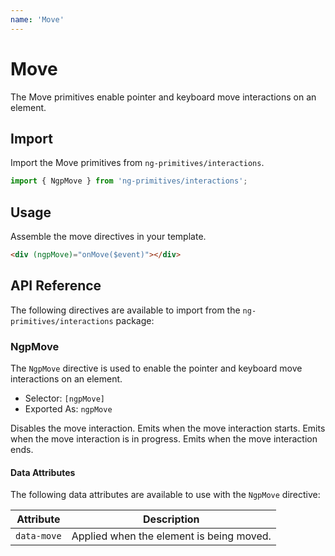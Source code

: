 ```yaml
---
name: 'Move'
---
```


# Move

The Move primitives enable pointer and keyboard move interactions on an element.

<docs-example name="move"></docs-example>

## Import

Import the Move primitives from `ng-primitives/interactions`.

```ts
import { NgpMove } from 'ng-primitives/interactions';
```

## Usage

Assemble the move directives in your template.

```html
<div (ngpMove)="onMove($event)"></div>
```

## API Reference

The following directives are available to import from the `ng-primitives/interactions` package:

### NgpMove

The `NgpMove` directive is used to enable the pointer and keyboard move interactions on an element.

- Selector: `[ngpMove]`
- Exported As: `ngpMove`

<prop-details name="ngpMoveDisabled" type="boolean">
  Disables the move interaction.
</prop-details>

<prop-details name="ngpMoveStart" type="OutputEmitterRef<NgpMoveStartEvent>">
  Emits when the move interaction starts.
</prop-details>

<prop-details name="ngpMove" type="OutputEmitterRef<NgpMoveEvent>">
  Emits when the move interaction is in progress.
</prop-details>

<prop-details name="ngpMoveEnd" type="OutputEmitterRef<NgpMoveEndEvent>">
  Emits when the move interaction ends.
</prop-details>

#### Data Attributes

The following data attributes are available to use with the `NgpMove` directive:

| Attribute   | Description                              |
| ----------- | ---------------------------------------- |
| `data-move` | Applied when the element is being moved. |
